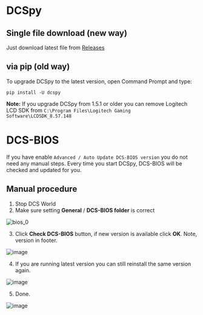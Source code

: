 # DCSpy
## Single file download (new way)
Just download latest file from [Releases](https://github.com/emcek/dcspy/releases/latest)

## via pip (old way)
To upgrade DCSpy to the latest version, open Command Prompt and type:
```shell script
pip install -U dcspy
```
**Note:** If you upgrade DCSpy from 1.5.1 or older you can remove Logitech LCD SDK from `C:\Program Files\Logitech Gaming Software\LCDSDK_8.57.148`

# DCS-BIOS
If you have enable `Advanced / Auto Update DCS-BIOS version` you do not need any manual steps. Every time you start DCSpy, DCS-BIOS will be checked and updated for you.

## Manual procedure
1. Stop DCS World
2. Make sure setting **General** / **DCS-BIOS folder** is correct

![bios_0](https://user-images.githubusercontent.com/475312/209840336-f0ce47b8-c7c1-4a48-af1c-c5c1cc79ffdd.jpg)

3. Click **Check DCS-BIOS** button, if new version is available click **OK**. Note, version in footer.

![image](https://user-images.githubusercontent.com/475312/209840516-3873d7a9-8bb2-4226-944f-5472eebd9440.png)

4. If you are running latest version you can still reinstall the same version again.

![image](https://user-images.githubusercontent.com/475312/209841006-d6cd0581-aad2-4d53-83a3-1957e0f8a674.png)

5. Done.

![image](https://user-images.githubusercontent.com/475312/209841045-f3d64fe7-acb8-4fdc-a2d3-1ae494b24394.png)

